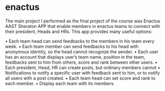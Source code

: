 # enactus

The main project I performed as the final project of the course was Enactus AAST Sheraton APP that enable members in enactus teams to connect with their president, Heads and HRs.
This app provides many useful options:

•	Each team head can send feedbacks to the members in his team every week.
•	Each team member can send feedbacks to his head with anonymous identity, so the head cannot recognize the sender.
•	Each user has an account that displays user’s team name, position in the team, feedbacks sent to him from others, score and rank between other users.
•	Each president, Head, HR can create posts, but ordinary members cannot
•	Notifications to notify a specific user with feedback sent to him, or to notify all users with a post created.
•	Each team head can set score and rank to each member.
•	Display each team with its members.
